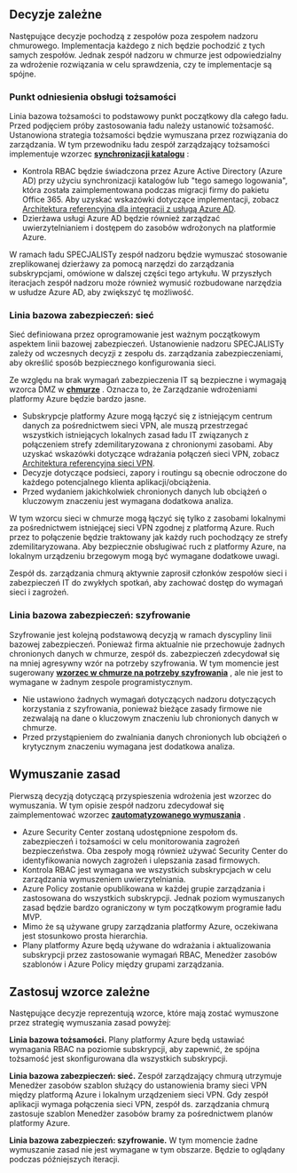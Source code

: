<!-- TEMPLATE FILE - DO NOT ADD METADATA -->
<!-- markdownlint-disable MD002 MD041 -->

## <a name="dependent-decisions"></a>Decyzje zależne

Następujące decyzje pochodzą z zespołów poza zespołem nadzoru chmurowego. Implementacja każdego z nich będzie pochodzić z tych samych zespołów. Jednak zespół nadzoru w chmurze jest odpowiedzialny za wdrożenie rozwiązania w celu sprawdzenia, czy te implementacje są spójne.

### <a name="identity-baseline"></a>Punkt odniesienia obsługi tożsamości

Linia bazowa tożsamości to podstawowy punkt początkowy dla całego ładu. Przed podjęciem próby zastosowania ładu należy ustanowić tożsamość. Ustanowiona strategia tożsamości będzie wymuszana przez rozwiązania do zarządzania.
W tym przewodniku ładu zespół zarządzający tożsamości implementuje wzorzec **[synchronizacji katalogu](~/decision-guides/identity/index.md#directory-synchronization)** :

- Kontrola RBAC będzie świadczona przez Azure Active Directory (Azure AD) przy użyciu synchronizacji katalogów lub "tego samego logowania", która została zaimplementowana podczas migracji firmy do pakietu Office 365. Aby uzyskać wskazówki dotyczące implementacji, zobacz [Architektura referencyjna dla integracji z usługą Azure AD](https://docs.microsoft.com/azure/architecture/reference-architectures/identity/azure-ad).
- Dzierżawa usługi Azure AD będzie również zarządzać uwierzytelnianiem i dostępem do zasobów wdrożonych na platformie Azure.

W ramach ładu SPECJALISTy zespół nadzoru będzie wymuszać stosowanie zreplikowanej dzierżawy za pomocą narzędzi do zarządzania subskrypcjami, omówione w dalszej części tego artykułu. W przyszłych iteracjach zespół nadzoru może również wymusić rozbudowane narzędzia w usłudze Azure AD, aby zwiększyć tę możliwość.

### <a name="security-baseline-networking"></a>Linia bazowa zabezpieczeń: sieć

Sieć definiowana przez oprogramowanie jest ważnym początkowym aspektem linii bazowej zabezpieczeń. Ustanowienie nadzoru SPECJALISTy zależy od wczesnych decyzji z zespołu ds. zarządzania zabezpieczeniami, aby określić sposób bezpiecznego konfigurowania sieci.

Ze względu na brak wymagań zabezpieczenia IT są bezpieczne i wymagają wzorca DMZ w **[chmurze](~/decision-guides/software-defined-network/cloud-dmz.md)** . Oznacza to, że Zarządzanie wdrożeniami platformy Azure będzie bardzo jasne.

- Subskrypcje platformy Azure mogą łączyć się z istniejącym centrum danych za pośrednictwem sieci VPN, ale muszą przestrzegać wszystkich istniejących lokalnych zasad ładu IT związanych z połączeniem strefy zdemilitaryzowana z chronionymi zasobami. Aby uzyskać wskazówki dotyczące wdrażania połączeń sieci VPN, zobacz [Architektura referencyjna sieci VPN](https://docs.microsoft.com/azure/architecture/reference-architectures/hybrid-networking/vpn).
- Decyzje dotyczące podsieci, zapory i routingu są obecnie odroczone do każdego potencjalnego klienta aplikacji/obciążenia.
- Przed wydaniem jakichkolwiek chronionych danych lub obciążeń o kluczowym znaczeniu jest wymagana dodatkowa analiza.

W tym wzorcu sieci w chmurze mogą łączyć się tylko z zasobami lokalnymi za pośrednictwem istniejącej sieci VPN zgodnej z platformą Azure. Ruch przez to połączenie będzie traktowany jak każdy ruch pochodzący ze strefy zdemilitaryzowana. Aby bezpiecznie obsługiwać ruch z platformy Azure, na lokalnym urządzeniu brzegowym mogą być wymagane dodatkowe uwagi.

Zespół ds. zarządzania chmurą aktywnie zaprosił członków zespołów sieci i zabezpieczeń IT do zwykłych spotkań, aby zachować dostęp do wymagań sieci i zagrożeń.

### <a name="security-baseline-encryption"></a>Linia bazowa zabezpieczeń: szyfrowanie

Szyfrowanie jest kolejną podstawową decyzją w ramach dyscypliny linii bazowej zabezpieczeń. Ponieważ firma aktualnie nie przechowuje żadnych chronionych danych w chmurze, zespół ds. zabezpieczeń zdecydował się na mniej agresywny wzór na potrzeby szyfrowania.
W tym momencie jest sugerowany **[wzorzec w chmurze na potrzeby szyfrowania](~/decision-guides/encryption/index.md#key-management)** , ale nie jest to wymagane w żadnym zespole programistycznym.

- Nie ustawiono żadnych wymagań dotyczących nadzoru dotyczących korzystania z szyfrowania, ponieważ bieżące zasady firmowe nie zezwalają na dane o kluczowym znaczeniu lub chronionych danych w chmurze.
- Przed przystąpieniem do zwalniania danych chronionych lub obciążeń o krytycznym znaczeniu wymagana jest dodatkowa analiza.

## <a name="policy-enforcement"></a>Wymuszanie zasad

Pierwszą decyzją dotyczącą przyspieszenia wdrożenia jest wzorzec do wymuszania. W tym opisie zespół nadzoru zdecydował się zaimplementować wzorzec **[zautomatyzowanego wymuszania](~/decision-guides/policy-enforcement/index.md#automated-enforcement)** .

- Azure Security Center zostaną udostępnione zespołom ds. zabezpieczeń i tożsamości w celu monitorowania zagrożeń bezpieczeństwa. Oba zespoły mogą również używać Security Center do identyfikowania nowych zagrożeń i ulepszania zasad firmowych.
- Kontrola RBAC jest wymagana we wszystkich subskrypcjach w celu zarządzania wymuszeniem uwierzytelniania.
- Azure Policy zostanie opublikowana w każdej grupie zarządzania i zastosowana do wszystkich subskrypcji. Jednak poziom wymuszanych zasad będzie bardzo ograniczony w tym początkowym programie ładu MVP.
- Mimo że są używane grupy zarządzania platformy Azure, oczekiwana jest stosunkowo prosta hierarchia.
- Plany platformy Azure będą używane do wdrażania i aktualizowania subskrypcji przez zastosowanie wymagań RBAC, Menedżer zasobów szablonów i Azure Policy między grupami zarządzania.

## <a name="apply-the-dependent-patterns"></a>Zastosuj wzorce zależne

Następujące decyzje reprezentują wzorce, które mają zostać wymuszone przez strategię wymuszania zasad powyżej:

**Linia bazowa tożsamości.** Plany platformy Azure będą ustawiać wymagania RBAC na poziomie subskrypcji, aby zapewnić, że spójna tożsamość jest skonfigurowana dla wszystkich subskrypcji.

**Linia bazowa zabezpieczeń: sieć.** Zespół zarządzający chmurą utrzymuje Menedżer zasobów szablon służący do ustanowienia bramy sieci VPN między platformą Azure i lokalnym urządzeniem sieci VPN. Gdy zespół aplikacji wymaga połączenia sieci VPN, zespół ds. zarządzania chmurą zastosuje szablon Menedżer zasobów bramy za pośrednictwem planów platformy Azure.

**Linia bazowa zabezpieczeń: szyfrowanie.** W tym momencie żadne wymuszanie zasad nie jest wymagane w tym obszarze. Będzie to oglądany podczas późniejszych iteracji.
